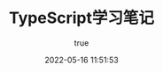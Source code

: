 ---
pageComponent: 
  name: Catalogue
  data: 
    path: 《TypeScript》
    description: TypeScript学习笔记
title: TypeScript学习笔记
date: 2022-05-16 11:51:53
permalink: /note/typescript
sidebar: false
article: false
comment: false
editLink: false
author: 
  name: 夜猫子
  link: https://github.com/yemao-zi
titleTag: 
---